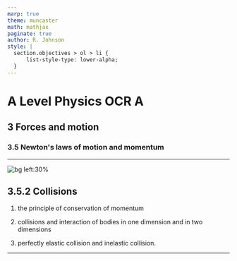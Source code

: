 ```yaml
---
marp: true
theme: muncaster
math: mathjax
paginate: true
author: R. Johnson
style: |
  section.objectives > ol > li {
      list-style-type: lower-alpha;
  }
---
```


# A Level Physics OCR A

## 3 Forces and motion

### 3.5 Newton's laws of motion and momentum

---

<!-- _class: objectives -->

![bg left:30%](https://images.unsplash.com/photo-1492962827063-e5ea0d8c01f5?ixlib=rb-4.0.3&ixid=MnwxMjA3fDB8MHxwaG90by1wYWdlfHx8fGVufDB8fHx8&auto=format&fit=crop&w=2121&q=80)

## 3.5.2 Collisions

1. the principle of conservation of momentum

2. collisions and interaction of bodies in one dimension and in two dimensions

3. perfectly elastic collision and inelastic collision.

---
